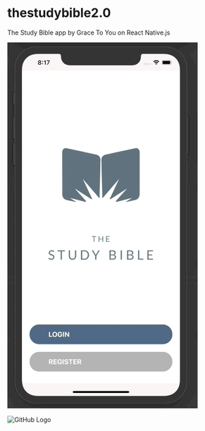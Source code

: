 # thestudybible2.0
The Study Bible app by Grace To You on React Native.js


![GitHub Logo](/Login.gif)


![GitHub Logo](/Demo.gif)
